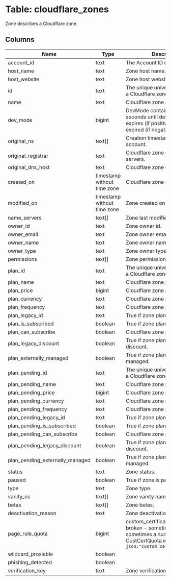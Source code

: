 
# Table: cloudflare_zones
Zone describes a Cloudflare zone.
## Columns
| Name        | Type           | Description  |
| ------------- | ------------- | -----  |
|account_id|text|The Account ID of the resource.|
|host_name|text|Zone host name.|
|host_website|text|Zone host website.|
|id|text|The unique universal identifier for a Cloudflare zone.|
|name|text|Cloudflare zone name.|
|dev_mode|bigint|DevMode contains the time in seconds until development expires (if positive) or since it expired (if negative)|
|original_ns|text[]|Creation timestamp of the account.|
|original_registrar|text|Cloudflare zone original name servers.|
|original_dns_host|text|Cloudflare zone original registrar.|
|created_on|timestamp without time zone|Cloudflare zone original dns host.|
|modified_on|timestamp without time zone|Zone created on date and time.|
|name_servers|text[]|Zone last modified date and time.|
|owner_id|text|Zone owner id.|
|owner_email|text|Zone owner email address.|
|owner_name|text|Zone owner name.|
|owner_type|text|Zone owner type.|
|permissions|text[]|Zone permissions.|
|plan_id|text|The unique universal identifier for a Cloudflare zone plan.|
|plan_name|text|Cloudflare zone plan name.|
|plan_price|bigint|Cloudflare zone plan price.|
|plan_currency|text|Cloudflare zone plan currency.|
|plan_frequency|text|Cloudflare zone plan frequency.|
|plan_legacy_id|text|True if zone plan is subscribed.|
|plan_is_subscribed|boolean|True if zone plan can subscribe.|
|plan_can_subscribe|boolean|Cloudflare zone plan legacy id.|
|plan_legacy_discount|boolean|True if zone plan has legacy discount.|
|plan_externally_managed|boolean|True if zone plan is externally managed.|
|plan_pending_id|text|The unique universal identifier for a Cloudflare zone plan.|
|plan_pending_name|text|Cloudflare zone plan name.|
|plan_pending_price|bigint|Cloudflare zone plan price.|
|plan_pending_currency|text|Cloudflare zone plan currency.|
|plan_pending_frequency|text|Cloudflare zone plan frequency.|
|plan_pending_legacy_id|text|True if zone plan is subscribed.|
|plan_pending_is_subscribed|boolean|True if zone plan can subscribe.|
|plan_pending_can_subscribe|boolean|Cloudflare zone plan legacy id.|
|plan_pending_legacy_discount|boolean|True if zone plan has legacy discount.|
|plan_pending_externally_managed|boolean|True if zone plan is externally managed.|
|status|text|Zone status.|
|paused|boolean|True if zone is paused.|
|type|text|Zone type.|
|vanity_ns|text[]|Zone vanity name servers.|
|betas|text[]|Zone betas.|
|deactivation_reason|text|Zone deactivation reason.|
|page_rule_quota|bigint|custom_certificate_quota is broken - sometimes it's a string, sometimes a number! CustCertQuota     int    `json:"custom_certificate_quota"`|
|wildcard_proxiable|boolean||
|phishing_detected|boolean||
|verification_key|text|Zone verification key.|
